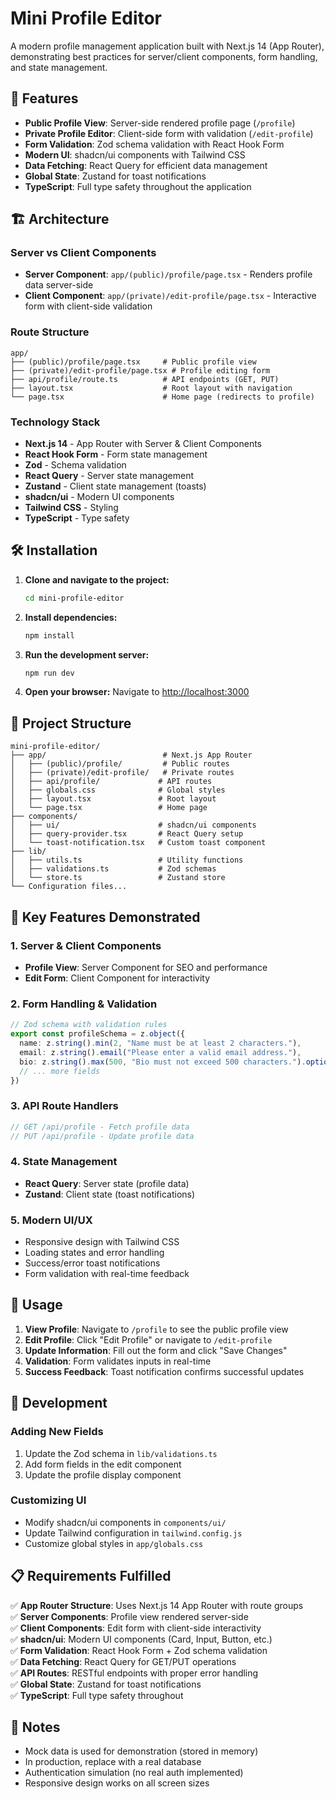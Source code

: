 # Mini Profile Editor

A modern profile management application built with Next.js 14 (App Router), demonstrating best practices for server/client components, form handling, and state management.

## 🚀 Features

- **Public Profile View**: Server-side rendered profile page (`/profile`)
- **Private Profile Editor**: Client-side form with validation (`/edit-profile`)
- **Form Validation**: Zod schema validation with React Hook Form
- **Modern UI**: shadcn/ui components with Tailwind CSS
- **Data Fetching**: React Query for efficient data management
- **Global State**: Zustand for toast notifications
- **TypeScript**: Full type safety throughout the application

## 🏗️ Architecture

### Server vs Client Components
- **Server Component**: `app/(public)/profile/page.tsx` - Renders profile data server-side
- **Client Component**: `app/(private)/edit-profile/page.tsx` - Interactive form with client-side validation

### Route Structure
```
app/
├── (public)/profile/page.tsx     # Public profile view
├── (private)/edit-profile/page.tsx # Profile editing form
├── api/profile/route.ts          # API endpoints (GET, PUT)
├── layout.tsx                    # Root layout with navigation
└── page.tsx                      # Home page (redirects to profile)
```

### Technology Stack
- **Next.js 14** - App Router with Server & Client Components
- **React Hook Form** - Form state management
- **Zod** - Schema validation
- **React Query** - Server state management
- **Zustand** - Client state management (toasts)
- **shadcn/ui** - Modern UI components
- **Tailwind CSS** - Styling
- **TypeScript** - Type safety

## 🛠️ Installation

1. **Clone and navigate to the project:**
   ```bash
   cd mini-profile-editor
   ```

2. **Install dependencies:**
   ```bash
   npm install
   ```

3. **Run the development server:**
   ```bash
   npm run dev
   ```

4. **Open your browser:**
   Navigate to [http://localhost:3000](http://localhost:3000)

## 📁 Project Structure

```
mini-profile-editor/
├── app/                          # Next.js App Router
│   ├── (public)/profile/         # Public routes
│   ├── (private)/edit-profile/   # Private routes
│   ├── api/profile/             # API routes
│   ├── globals.css              # Global styles
│   ├── layout.tsx               # Root layout
│   └── page.tsx                 # Home page
├── components/
│   ├── ui/                      # shadcn/ui components
│   ├── query-provider.tsx       # React Query setup
│   └── toast-notification.tsx   # Custom toast component
├── lib/
│   ├── utils.ts                 # Utility functions
│   ├── validations.ts           # Zod schemas
│   └── store.ts                 # Zustand store
└── Configuration files...
```

## 🎯 Key Features Demonstrated

### 1. Server & Client Components
- **Profile View**: Server Component for SEO and performance
- **Edit Form**: Client Component for interactivity

### 2. Form Handling & Validation
```typescript
// Zod schema with validation rules
export const profileSchema = z.object({
  name: z.string().min(2, "Name must be at least 2 characters."),
  email: z.string().email("Please enter a valid email address."),
  bio: z.string().max(500, "Bio must not exceed 500 characters.").optional(),
  // ... more fields
})
```

### 3. API Route Handlers
```typescript
// GET /api/profile - Fetch profile data
// PUT /api/profile - Update profile data
```

### 4. State Management
- **React Query**: Server state (profile data)
- **Zustand**: Client state (toast notifications)

### 5. Modern UI/UX
- Responsive design with Tailwind CSS
- Loading states and error handling
- Success/error toast notifications
- Form validation with real-time feedback

## 🚦 Usage

1. **View Profile**: Navigate to `/profile` to see the public profile view
2. **Edit Profile**: Click "Edit Profile" or navigate to `/edit-profile`
3. **Update Information**: Fill out the form and click "Save Changes"
4. **Validation**: Form validates inputs in real-time
5. **Success Feedback**: Toast notification confirms successful updates

## 🔧 Development

### Adding New Fields
1. Update the Zod schema in `lib/validations.ts`
2. Add form fields in the edit component
3. Update the profile display component

### Customizing UI
- Modify shadcn/ui components in `components/ui/`
- Update Tailwind configuration in `tailwind.config.js`
- Customize global styles in `app/globals.css`

## 📋 Requirements Fulfilled

✅ **App Router Structure**: Uses Next.js 14 App Router with route groups  
✅ **Server Components**: Profile view rendered server-side  
✅ **Client Components**: Edit form with client-side interactivity  
✅ **shadcn/ui**: Modern UI components (Card, Input, Button, etc.)  
✅ **Form Validation**: React Hook Form + Zod schema validation  
✅ **Data Fetching**: React Query for GET/PUT operations  
✅ **API Routes**: RESTful endpoints with proper error handling  
✅ **Global State**: Zustand for toast notifications  
✅ **TypeScript**: Full type safety throughout  

## 📝 Notes

- Mock data is used for demonstration (stored in memory)
- In production, replace with a real database
- Authentication simulation (no real auth implemented)
- Responsive design works on all screen sizes
